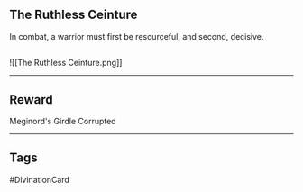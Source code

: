 ## The Ruthless Ceinture
In combat, a warrior must first be resourceful,
and second, decisive.
## 
![[The Ruthless Ceinture.png]]

---
## Reward
Meginord's Girdle
Corrupted

---
## Tags
#DivinationCard